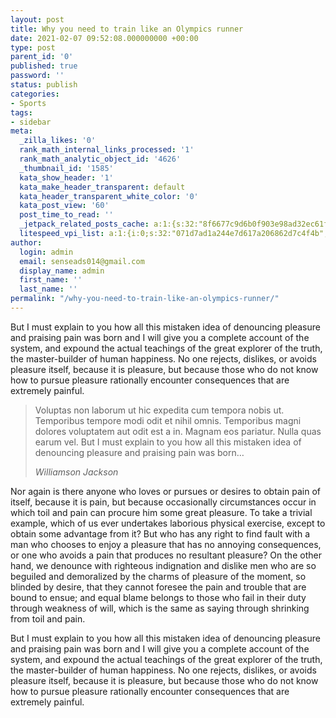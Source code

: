 ```yaml
---
layout: post
title: Why you need to train like an Olympics runner
date: 2021-02-07 09:52:08.000000000 +00:00
type: post
parent_id: '0'
published: true
password: ''
status: publish
categories:
- Sports
tags:
- sidebar
meta:
  _zilla_likes: '0'
  rank_math_internal_links_processed: '1'
  rank_math_analytic_object_id: '4626'
  _thumbnail_id: '1585'
  kata_show_header: '1'
  kata_make_header_transparent: default
  kata_header_transparent_white_color: '0'
  kata_post_view: '60'
  post_time_to_read: ''
  _jetpack_related_posts_cache: a:1:{s:32:"8f6677c9d6b0f903e98ad32ec61f8deb";a:2:{s:7:"expires";i:1657960961;s:7:"payload";a:3:{i:0;a:1:{s:2:"id";i:780;}i:1;a:1:{s:2:"id";i:781;}i:2;a:1:{s:2:"id";i:779;}}}}
  litespeed_vpi_list: a:1:{i:0;s:32:"071d7ad1a244e7d617a206862d7c4f4b";}
author:
  login: admin
  email: senseads014@gmail.com
  display_name: admin
  first_name: ''
  last_name: ''
permalink: "/why-you-need-to-train-like-an-olympics-runner/"
---
```

<p><!-- wp:paragraph --></p>
<p>But I must explain to you how all this mistaken idea of denouncing pleasure and praising pain was born and I will give you a complete account of the system, and expound the actual teachings of the great explorer of the truth, the master-builder of human happiness. No one rejects, dislikes, or avoids pleasure itself, because it is pleasure, but because those who do not know how to pursue pleasure rationally encounter consequences that are extremely painful.</p>
<p><!-- /wp:paragraph --></p>
<p><!-- wp:quote --></p>
<blockquote class="wp-block-quote"><p>Voluptas non laborum ut hic expedita cum tempora nobis ut. Temporibus tempore modi odit et nihil omnis. Temporibus magni dolores voluptatem aut odit est a in. Magnam eos pariatur. Nulla quas earum vel. But I must explain to you how all this mistaken idea of denouncing pleasure and praising pain was born…</p>
<p><cite>Williamson Jackson</cite></p></blockquote>
<p><!-- /wp:quote --></p>
<p><!-- wp:paragraph --></p>
<p>Nor again is there anyone who loves or pursues or desires to obtain pain of itself, because it is pain, but because occasionally circumstances occur in which toil and pain can procure him some great pleasure. To take a trivial example, which of us ever undertakes laborious physical exercise, except to obtain some advantage from it? But who has any right to find fault with a man who chooses to enjoy a pleasure that has no annoying consequences, or one who avoids a pain that produces no resultant pleasure? On the other hand, we denounce with righteous indignation and dislike men who are so beguiled and demoralized by the charms of pleasure of the moment, so blinded by desire, that they cannot foresee the pain and trouble that are bound to ensue; and equal blame belongs to those who fail in their duty through weakness of will, which is the same as saying through shrinking from toil and pain.</p>
<p><!-- /wp:paragraph --></p>
<p><!-- wp:paragraph --></p>
<p>But I must explain to you how all this mistaken idea of denouncing pleasure and praising pain was born and I will give you a complete account of the system, and expound the actual teachings of the great explorer of the truth, the master-builder of human happiness. No one rejects, dislikes, or avoids pleasure itself, because it is pleasure, but because those who do not know how to pursue pleasure rationally encounter consequences that are extremely painful.</p>
<p><!-- /wp:paragraph --></p>

